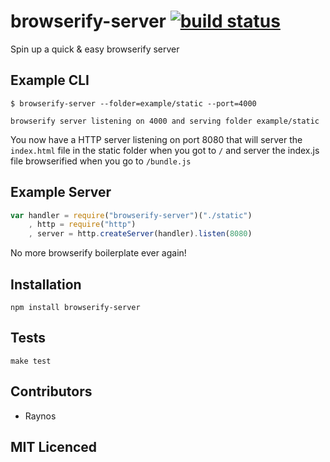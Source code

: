# browserify-server [![build status][1]][2]

Spin up a quick & easy browserify server

## Example CLI

```
$ browserify-server --folder=example/static --port=4000

browserify server listening on 4000 and serving folder example/static
```

You now have a HTTP server listening on port 8080 that will server the `index.html` file in the static folder when you got to `/` and server the index.js file browserified when you go to `/bundle.js`

## Example Server

``` js
var handler = require("browserify-server")("./static")
    , http = require("http")
    , server = http.createServer(handler).listen(8080)
```

No more browserify boilerplate ever again!

## Installation

`npm install browserify-server`

## Tests

`make test`

## Contributors

 - Raynos

## MIT Licenced

  [1]: https://secure.travis-ci.org/Raynos/browserify-server.png
  [2]: http://travis-ci.org/Raynos/browserify-server